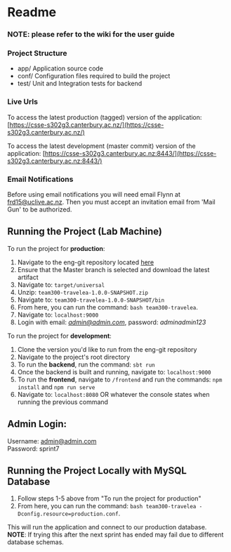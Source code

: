 # Readme

### NOTE: please refer to the wiki for the user guide

### Project Structure
-   app/  					Application source code    
-   conf/  					Configuration files required to build the project
-   test/ Unit and Integration tests for backend

### Live Urls
To access the latest production (tagged) version of the application:
[https://csse-s302g3.canterbury.ac.nz/](https://csse-s302g3.canterbury.ac.nz/)

To access the latest development (master commit) version of the application:
[https://csse-s302g3.canterbury.ac.nz:8443/](https://csse-s302g3.canterbury.ac.nz:8443/)

### Email Notifications
Before using email notifications you will need email Flynn at frd15@uclive.ac.nz. Then you must accept an invitation email from 'Mail Gun' to be authorized.
    
## Running the Project (Lab Machine)
To run the project for **production**:
1. Navigate to the eng-git repository located [here](https://eng-git.canterbury.ac.nz/seng302-2019/team-300) 
2. Ensure that the Master branch is selected and download the latest artifact
3. Navigate to: `target/universal`
4. Unzip: `team300-travelea-1.0.0-SNAPSHOT.zip`
5. Navigate to: `team300-travelea-1.0.0-SNAPSHOT/bin`
6. From here, you can run the command: `bash team300-travelea`.
7. Navigate to: `localhost:9000`
8. Login with email: *admin@admin.com*, password: *adminadmin123*

To run the project for **development**:
1. Clone the version you'd like to run from the eng-git repository
2. Navigate to the project's root directory
3. To run the **backend**, run the command: `sbt run`
4. Once the backend is built and running, navigate to: `localhost:9000`
5. To run the **frontend**, navigate to `/frontend` and run the commands: `npm install` and `npm run serve`
6. Navigate to: `localhost:8080` OR whatever the console states when running the previous command


## Admin Login:

Username: admin@admin.com  
Password: sprint7

## Running the Project Locally with MySQL Database

1. Follow steps 1-5 above from "To run the project for production"
2. From here, you can run the command: `bash team300-travelea -Dconfig.resource=production.conf`.

This will run the application and connect to our production database.   
**NOTE**: If trying this after the next sprint 
has ended may fail due to different database schemas.
